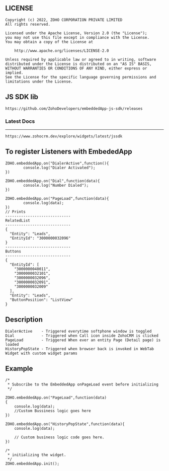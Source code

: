 LICENSE
---
	Copyright (c) 2022, ZOHO CORPORATION PRIVATE LIMITED
	All rights reserved.

	Licensed under the Apache License, Version 2.0 (the "License");
	you may not use this file except in compliance with the License.
	You may obtain a copy of the License at

		http://www.apache.org/licenses/LICENSE-2.0

	Unless required by applicable law or agreed to in writing, software
	distributed under the License is distributed on an "AS IS" BASIS,
	WITHOUT WARRANTIES OR CONDITIONS OF ANY KIND, either express or implied.
	See the License for the specific language governing permissions and
	limitations under the License.

JS SDK lib
---
	https://github.com/ZohoDevelopers/embeddedApp-js-sdk/releases
### Latest Docs
---
	https://www.zohocrm.dev/explore/widgets/latest/jssdk
To register Listeners with EmbededApp
--

	ZOHO.embeddedApp.on("DialerActive",function(){
			console.log("Dialer Activated");
	})
	
	ZOHO.embeddedApp.on("Dial",function(data){
			console.log("Number Dialed");
	})
	
	ZOHO.embeddedApp.on("PageLoad",function(data){
			console.log(data);
	})
	// Prints
	-----------------------------
	RelatedList
	-----------------------------
	{
	  "Entity": "Leads",
	  "EntityId": "3000000032096"
	}
	-----------------------------
	Buttons
	-----------------------------
	{
	  "EntityId": [
	    "3000000040011",
	    "3000000032101",
	    "3000000032096",
	    "3000000032091",
	    "3000000032009"
	  ],
	  "Entity": "Leads",
	  "ButtonPosition": "ListView"
	}
	
Description
--
	DialerActive	- Triggered everytime softphone window is toggled
	Dial 			- Triggered when Call icon inside ZohoCRM is clicked
	PageLoad 		- Triggered When ever an entity Page (Detail page) is loaded
	HistoryPopState	- Triggered when browser back is invoked in WebTab Widget with custom widget params

Example
--
	/*
	 * Subscribe to the EmbeddedApp onPageLoad event before initializing 
	 */
	 
	ZOHO.embeddedApp.on("PageLoad",function(data)
	{
		console.log(data);
		//Custom Bussiness logic goes here
	})

	ZOHO.embeddedApp.on("HistoryPopState",function(data){
    	console.log(data);

		// Custom business logic code goes here.
	})

	/*
	 * initializing the widget.
	 */
	ZOHO.embeddedApp.init();
